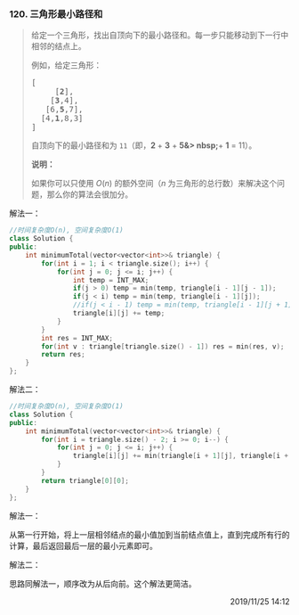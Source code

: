 ### 120. 三角形最小路径和

> <div class="notranslate"><p>给定一个三角形，找出自顶向下的最小路径和。每一步只能移动到下一行中相邻的结点上。</p>
> 
> <p>例如，给定三角形：</p>
> 
> <pre>[
>      [<strong>2</strong>],
>     [<strong>3</strong>,4],
>    [6,<strong>5</strong>,7],
>   [4,<strong>1</strong>,8,3]
> ]
> </pre>
> 
> <p>自顶向下的最小路径和为&nbsp;<code>11</code>（即，<strong>2&nbsp;</strong>+&nbsp;<strong>3</strong>&nbsp;+&nbsp;<strong>5&> nbsp;</strong>+&nbsp;<strong>1</strong>&nbsp;= 11）。</p>
> 
> <p><strong>说明：</strong></p>
> 
> <p>如果你可以只使用 <em>O</em>(<em>n</em>)&nbsp;的额外空间（<em>n</em> 为三角形的总行数）来解决这个问题，那么你的算法会很加分。</p>
> </div>

解法一：
```cpp
//时间复杂度O(n), 空间复杂度O(1)
class Solution {
public:
    int minimumTotal(vector<vector<int>>& triangle) {
        for(int i = 1; i < triangle.size(); i++) {
            for(int j = 0; j <= i; j++) {
                int temp = INT_MAX;
                if(j > 0) temp = min(temp, triangle[i - 1][j - 1]);
                if(j < i) temp = min(temp, triangle[i - 1][j]);
                //if(j < i - 1) temp = min(temp, triangle[i - 1][j + 1]);//坑：上一层右边和当前结点不相邻
                triangle[i][j] += temp;
            }
        }
        int res = INT_MAX;
        for(int v : triangle[triangle.size() - 1]) res = min(res, v);
        return res;
    }
};
```

解法二：
```cpp
//时间复杂度O(n), 空间复杂度O(1)
class Solution {
public:
    int minimumTotal(vector<vector<int>>& triangle) {
        for(int i = triangle.size() - 2; i >= 0; i--) {
            for(int j = 0; j <= i; j++) {
                triangle[i][j] += min(triangle[i + 1][j], triangle[i + 1][j + 1]);
            }
        }
        return triangle[0][0];
    }
};
```

解法一：

从第一行开始，将上一层相邻结点的最小值加到当前结点值上，直到完成所有行的计算，最后返回最后一层的最小元素即可。

解法二：

思路同解法一，顺序改为从后向前。这个解法更简洁。

<div style="text-align: right"> 2019/11/25 14:12 </div>
